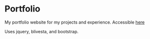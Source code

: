 # Portfolio
My portfolio website for my projects and experience. Accessible [here](https://hidoya.github.io)

Uses jquery, blivesta, and bootstrap.
